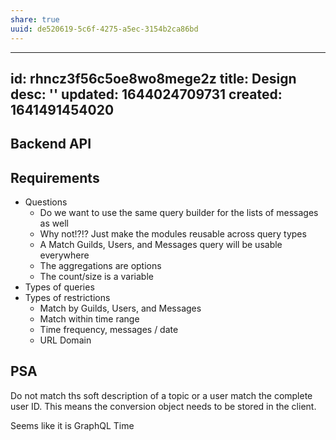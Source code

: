 ```yaml
---
share: true
uuid: de520619-5c6f-4275-a5ec-3154b2ca86bd
---
```

---
id: rhncz3f56c5oe8wo8mege2z
title: Design
desc: ''
updated: 1644024709731
created: 1641491454020
---

## Backend API

## Requirements

* Questions
  * Do we want to use the same query builder for the lists of messages as well
  * Why not!?!? Just make the modules reusable across query types
  * A Match Guilds, Users, and Messages query will be usable everywhere
  * The aggregations are options
  * The count/size is a variable
* Types of queries
* Types of restrictions
  * Match by Guilds, Users, and Messages
  * Match within time range
  * Time frequency, messages / date
  * URL Domain

## PSA

Do not match ths soft description of a topic or a user match the complete user ID. This means the conversion object needs to be stored in the client.

Seems like it is GraphQL Time
